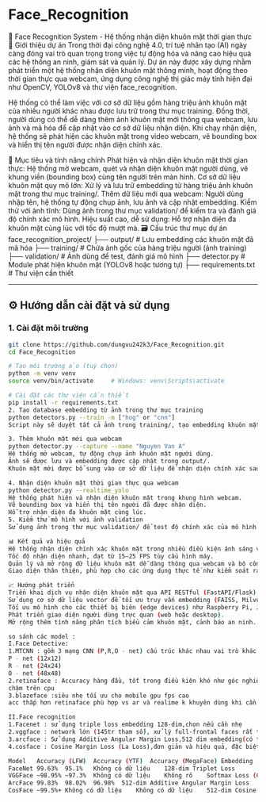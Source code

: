 # Face_Recognition
🧠 Face Recognition System - Hệ thống nhận diện khuôn mặt thời gian thực
📌 Giới thiệu dự án
Trong thời đại công nghệ 4.0, trí tuệ nhân tạo (AI) ngày càng đóng vai trò quan trọng trong việc tự động hóa và nâng cao hiệu quả các hệ thống an ninh, giám sát và quản lý. Dự án này được xây dựng nhằm phát triển một hệ thống nhận diện khuôn mặt thông minh, hoạt động theo thời gian thực qua webcam, ứng dụng công nghệ thị giác máy tính hiện đại như OpenCV, YOLOv8 và thư viện face_recognition.

Hệ thống có thể làm việc với cơ sở dữ liệu gồm hàng triệu ảnh khuôn mặt của nhiều người khác nhau được lưu trữ trong thư mục training. Đồng thời, người dùng có thể dễ dàng thêm ảnh khuôn mặt mới thông qua webcam, lưu ảnh và mã hóa để cập nhật vào cơ sở dữ liệu nhận diện. Khi chạy nhận diện, hệ thống sẽ phát hiện các khuôn mặt trong video webcam, vẽ bounding box và hiển thị tên người được nhận diện chính xác.

🧠 Mục tiêu và tính năng chính
Phát hiện và nhận diện khuôn mặt thời gian thực: Hệ thống mở webcam, quét và nhận diện khuôn mặt người dùng, vẽ khung viền (bounding box) cùng tên người trên màn hình.
Cơ sở dữ liệu khuôn mặt quy mô lớn: Xử lý và lưu trữ embedding từ hàng triệu ảnh khuôn mặt trong thư mục training/.
Thêm dữ liệu mới qua webcam: Người dùng nhập tên, hệ thống tự động chụp ảnh, lưu ảnh và cập nhật embedding.
Kiểm thử với ảnh tĩnh: Dùng ảnh trong thư mục validation/ để kiểm tra và đánh giá độ chính xác mô hình.
Hiệu suất cao, dễ sử dụng: Hỗ trợ nhận diện đa khuôn mặt cùng lúc với tốc độ mượt mà.
🗃️ Cấu trúc thư mục dự án
face_recognition_project/
├── output/                 # Lưu embedding các khuôn mặt đã mã hóa
├── training/               # Chứa ảnh gốc của hàng triệu người (ảnh training)
├── validation/             # Ảnh dùng để test, đánh giá mô hình
├── detector.py             # Module phát hiện khuôn mặt (YOLOv8 hoặc tương tự)
├── requirements.txt        # Thư viện cần thiết


---

## ⚙️ Hướng dẫn cài đặt và sử dụng

### 1. Cài đặt môi trường

```bash
git clone https://github.com/dungvu242k3/Face_Recognition.git
cd Face_Recognition

# Tạo môi trường ảo (tuỳ chọn)
python -m venv venv
source venv/bin/activate     # Windows: venv\Scripts\activate

# Cài đặt các thư viện cần thiết
pip install -r requirements.txt
2. Tạo database embedding từ ảnh trong thư mục training
python detectors.py --train -m ["hog" or "cnn"]
Script này sẽ duyệt tất cả ảnh trong training/, tạo embedding khuôn mặt và lưu vào thư mục output/ để phục vụ việc nhận diện.

3. Thêm khuôn mặt mới qua webcam
python detector.py --capture --name "Nguyen Van A"
Hệ thống mở webcam, tự động chụp ảnh khuôn mặt người dùng.
Ảnh sẽ được lưu và embedding được cập nhật trong output/.
Khuôn mặt mới được bổ sung vào cơ sở dữ liệu để nhận diện chính xác sau này.

4. Nhận diện khuôn mặt thời gian thực qua webcam
python detector.py --realtime_yolo
Hệ thống phát hiện và nhận diện khuôn mặt trong khung hình webcam.
Vẽ bounding box và hiển thị tên người đã được nhận diện.
Hỗ trợ nhận diện đa khuôn mặt cùng lúc.
5. Kiểm thử mô hình với ảnh validation
Sử dụng ảnh trong thư mục validation/ để test độ chính xác của mô hình nhận diện.

📊 Kết quả và hiệu quả
Hệ thống nhận diện chính xác khuôn mặt trong nhiều điều kiện ánh sáng và góc nhìn khác nhau.
Tốc độ nhận diện nhanh, đạt từ 15–25 FPS tùy cấu hình máy.
Quản lý và mở rộng dữ liệu khuôn mặt dễ dàng thông qua webcam và bộ công cụ đi kèm.
Giao diện thân thiện, phù hợp cho các ứng dụng thực tế như kiểm soát ra vào, điểm danh tự động, xác thực người dùng.

📈 Hướng phát triển
Triển khai dịch vụ nhận diện khuôn mặt qua API RESTful (FastAPI/Flask).
Sử dụng cơ sở dữ liệu vector để tối ưu truy vấn embedding (FAISS, Milvus).
Tối ưu mô hình cho các thiết bị biên (edge devices) như Raspberry Pi, Jetson Nano.
Phát triển giao diện người dùng trực quan (web hoặc desktop).
Mở rộng thêm tính năng phân tích biểu cảm khuôn mặt, cảnh báo an ninh.

so sánh các model :
I.Face Detective:
1.MTCNN : gồm 3 mạng CNN (P,R,O - net) cấu trúc khác nhau vai trò khác nhau, nhẹ,có landmark(tai,mũi,miệng...), phát hiện góc nghiêng occlusion kém
P - net (12x12)
R - net (24x24)
O - net (48x48)
2.retinaface : Accuracy hàng đầu, tốt trong điều kiện khó như góc nghiêng, độ sáng yếu, mặt nhỏ, mặt che; phát hiện landmark 5 điểm + mesh 3D.
chậm trên cpu
3.blazeface :siêu nhẹ tối ưu cho mobile gpu fps cao
acc thấp hơn retinaface phù hợp vs ar và realime k khuyên dùng khi cần acc cao

II.Face recognition
1.Facenet : sử dụng triple loss embedding 128-dim,chọn nếu cần nhẹ  
2.vggface : network lớn (145tr tham số), xử lý full‑frontal faces rất tốt,tốt nếu sử lý ảnh rõ,không phù hợp cho các ứng dụng đòi hỏi độ chính xác rất cao trong các bài toán khó hơn,cấu trúc lớn khiến model có thể nặng và khó triển khai trong các môi trường có tài nguyên hạn chế.
3.arcface : Sử dụng Additive Angular Margin Loss,512 dim embedding(có thể thay đổi),tính linh hoạt cao, hoạt động tốt trên cả khuôn mặt chính diện và không chính diện,nhẹ hơn vggface,cần tài nguyên tính toán khá mạnh để triển khai và huấn luyện.
4.cosface : Cosine Margin Loss (La Loss),đơn giản và hiệu quả, đặc biệt trong các tình huống cần độ chính xác cao mà không đòi hỏi quá nhiều tài nguyên tính toán,dễ triển khai và cho kết quả khá ổn định, 

Model	Accuracy (LFW)	Accuracy (YTF)	Accuracy (MegaFace)	Embedding	Loss Function	
FaceNet	99.63%	95.1%	Không có dữ liệu	128-dim	Triplet Loss	
VGGFace	~98.95%	~97.3%	Không có dữ liệu	Không rõ	Softmax Loss (Cross-entropy)	
ArcFace	99.83%	98.02%	96.98%	512-dim	Additive Angular Margin Loss	Kết quả state-of-the-art, cấu trúc nhẹ hơn VGGFace
CosFace	~99.5%+	Không có dữ liệu	Không có dữ liệu	512-dim	Cosine Margin Loss (La Loss)	







